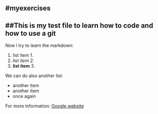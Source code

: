 #myexercises
------------------------
##This is my test file to learn how to code and how to use a git
------------------------

Now i try to learn the markdown:

1. list item 1.
2. *list item 2.*
3. **list item** 3. 

We can do also another list:
- another item
- another item
- once again


For more information: [Google website](http://www.google.pl "when you clik you go to google site")
